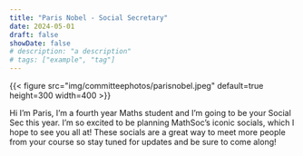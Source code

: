 ```yaml
---
title: "Paris Nobel - Social Secretary"
date: 2024-05-01
draft: false
showDate: false
# description: "a description"
# tags: ["example", "tag"]
---
```

{{< figure src="img/committeephotos/parisnobel.jpeg" default=true height=300 width=400 >}}

Hi I’m Paris, I’m a fourth year Maths student and I’m going to be your Social Sec this year. I’m so excited to be planning MathSoc’s iconic socials, which I hope to see you all at! These socials are a great way to meet more people from your course so stay tuned for updates and be sure to come along!
